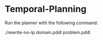 # Temporal-Planning
Run the planner with the following command:

./rewrite-no-lp domain.pddl problem.pddl
